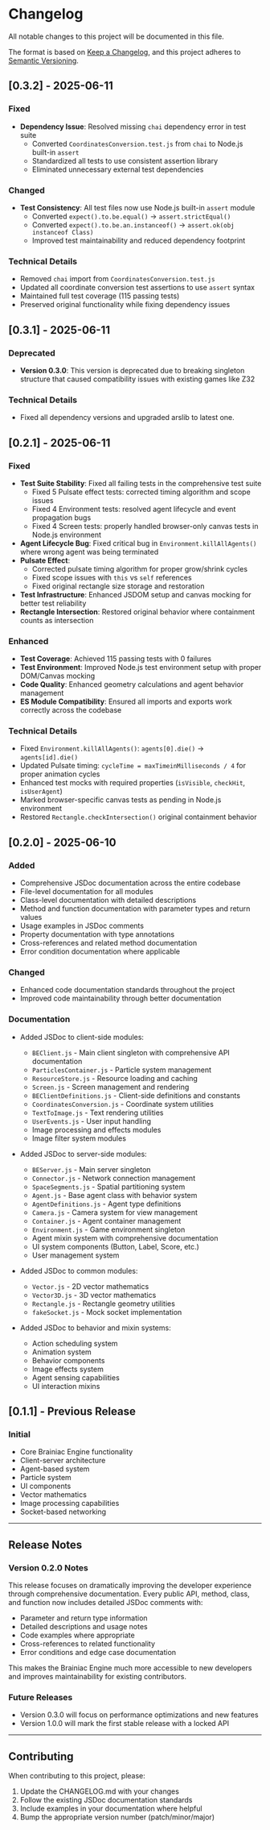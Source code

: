 # Changelog

All notable changes to this project will be documented in this file.

The format is based on [Keep a Changelog](https://keepachangelog.com/en/1.0.0/),
and this project adheres to [Semantic Versioning](https://semver.org/spec/v2.0.0.html).

## [0.3.2] - 2025-06-11

### Fixed

- **Dependency Issue**: Resolved missing `chai` dependency error in test suite
  - Converted `CoordinatesConversion.test.js` from `chai` to Node.js built-in `assert`
  - Standardized all tests to use consistent assertion library
  - Eliminated unnecessary external test dependencies

### Changed

- **Test Consistency**: All test files now use Node.js built-in `assert` module
  - Converted `expect().to.be.equal()` → `assert.strictEqual()`
  - Converted `expect().to.be.an.instanceof()` → `assert.ok(obj instanceof Class)`
  - Improved test maintainability and reduced dependency footprint

### Technical Details

- Removed `chai` import from `CoordinatesConversion.test.js`
- Updated all coordinate conversion test assertions to use `assert` syntax
- Maintained full test coverage (115 passing tests)
- Preserved original functionality while fixing dependency issues

## [0.3.1] - 2025-06-11

### Deprecated

- **Version 0.3.0**: This version is deprecated due to breaking singleton structure that caused compatibility issues with existing games like Z32

### Technical Details

- Fixed all dependency versions and upgraded arslib to latest one.

## [0.2.1] - 2025-06-11

### Fixed

- **Test Suite Stability**: Fixed all failing tests in the comprehensive test suite
  - Fixed 5 Pulsate effect tests: corrected timing algorithm and scope issues
  - Fixed 4 Environment tests: resolved agent lifecycle and event propagation bugs
  - Fixed 4 Screen tests: properly handled browser-only canvas tests in Node.js environment
- **Agent Lifecycle Bug**: Fixed critical bug in `Environment.killAllAgents()` where wrong agent was being terminated
- **Pulsate Effect**:
  - Corrected pulsate timing algorithm for proper grow/shrink cycles
  - Fixed scope issues with `this` vs `self` references
  - Fixed original rectangle size storage and restoration
- **Test Infrastructure**: Enhanced JSDOM setup and canvas mocking for better test reliability
- **Rectangle Intersection**: Restored original behavior where containment counts as intersection

### Enhanced

- **Test Coverage**: Achieved 115 passing tests with 0 failures
- **Test Environment**: Improved Node.js test environment setup with proper DOM/Canvas mocking
- **Code Quality**: Enhanced geometry calculations and agent behavior management
- **ES Module Compatibility**: Ensured all imports and exports work correctly across the codebase

### Technical Details

- Fixed `Environment.killAllAgents()`: `agents[0].die()` → `agents[id].die()`
- Updated Pulsate timing: `cycleTime = maxTimeinMilliseconds / 4` for proper animation cycles
- Enhanced test mocks with required properties (`isVisible`, `checkHit`, `isUserAgent`)
- Marked browser-specific canvas tests as pending in Node.js environment
- Restored `Rectangle.checkIntersection()` original containment behavior

## [0.2.0] - 2025-06-10

### Added

- Comprehensive JSDoc documentation across the entire codebase
- File-level documentation for all modules
- Class-level documentation with detailed descriptions
- Method and function documentation with parameter types and return values
- Usage examples in JSDoc comments
- Property documentation with type annotations
- Cross-references and related method documentation
- Error condition documentation where applicable

### Changed

- Enhanced code documentation standards throughout the project
- Improved code maintainability through better documentation

### Documentation

- Added JSDoc to client-side modules:

  - `BEClient.js` - Main client singleton with comprehensive API documentation
  - `ParticlesContainer.js` - Particle system management
  - `ResourceStore.js` - Resource loading and caching
  - `Screen.js` - Screen management and rendering
  - `BEClientDefinitions.js` - Client-side definitions and constants
  - `CoordinatesConversion.js` - Coordinate system utilities
  - `TextToImage.js` - Text rendering utilities
  - `UserEvents.js` - User input handling
  - Image processing and effects modules
  - Image filter system modules

- Added JSDoc to server-side modules:

  - `BEServer.js` - Main server singleton
  - `Connector.js` - Network connection management
  - `SpaceSegments.js` - Spatial partitioning system
  - `Agent.js` - Base agent class with behavior system
  - `AgentDefinitions.js` - Agent type definitions
  - `Camera.js` - Camera system for view management
  - `Container.js` - Agent container management
  - `Environment.js` - Game environment singleton
  - Agent mixin system with comprehensive documentation
  - UI system components (Button, Label, Score, etc.)
  - User management system

- Added JSDoc to common modules:

  - `Vector.js` - 2D vector mathematics
  - `Vector3D.js` - 3D vector mathematics
  - `Rectangle.js` - Rectangle geometry utilities
  - `fakeSocket.js` - Mock socket implementation

- Added JSDoc to behavior and mixin systems:
  - Action scheduling system
  - Animation system
  - Behavior components
  - Image effects system
  - Agent sensing capabilities
  - UI interaction mixins

## [0.1.1] - Previous Release

### Initial

- Core Brainiac Engine functionality
- Client-server architecture
- Agent-based system
- Particle system
- UI components
- Vector mathematics
- Image processing capabilities
- Socket-based networking

---

## Release Notes

### Version 0.2.0 Notes

This release focuses on dramatically improving the developer experience through comprehensive documentation. Every public API, method, class, and function now includes detailed JSDoc comments with:

- Parameter and return type information
- Detailed descriptions and usage notes
- Code examples where appropriate
- Cross-references to related functionality
- Error conditions and edge case documentation

This makes the Brainiac Engine much more accessible to new developers and improves maintainability for existing contributors.

### Future Releases

- Version 0.3.0 will focus on performance optimizations and new features
- Version 1.0.0 will mark the first stable release with a locked API

---

## Contributing

When contributing to this project, please:

1. Update the CHANGELOG.md with your changes
2. Follow the existing JSDoc documentation standards
3. Include examples in your documentation where helpful
4. Bump the appropriate version number (patch/minor/major)
